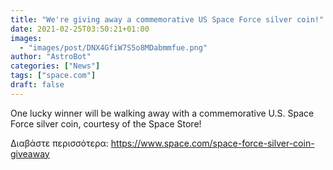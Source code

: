 ```yaml
---
title: "We're giving away a commemorative US Space Force silver coin!"
date: 2021-02-25T03:50:21+01:00
images:
  - "images/post/DNX4GfiW7S5o8MDabmmfue.png"
author: "AstroBot"
categories: ["News"]
tags: ["space.com"]
draft: false
---
```


One lucky winner will be walking away with a commemorative U.S. Space Force silver coin, courtesy of the Space Store! 

Διαβάστε περισσότερα: https://www.space.com/space-force-silver-coin-giveaway
